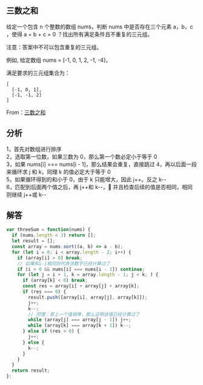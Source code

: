 ## 三数之和

给定一个包含 n 个整数的数组 nums，判断 nums 中是否存在三个元素 a，b，c ，使得 a + b + c = 0 ？找出所有满足条件且不重复的三元组。

注意：答案中不可以包含重复的三元组。

例如, 给定数组 nums = [-1, 0, 1, 2, -1, -4]，

满足要求的三元组集合为：

```
[
  [-1, 0, 1],
  [-1, -1, 2]
]
```  

From：[三数之和](https://leetcode-cn.com/problems/3sum/submissions/)

## 分析

1，首先对数组进行排序  
2，选取第一位数，如果三数为 0，那么第一个数必定小于等于 0  
3，如果 nums[i] === nums[i - 1]，那么结果会重复，直接跳过
4，再以后面一段来循环求 j 和 k，同理 k 的值必定大于等于 0  
5，如果循环得到的和小于 0，由于 k 只能增大，因此 j++。反之 k--  
6，匹配到后面两个值之后，再 j++和 k--， 并且检查后续的值是否相同，相同则继续 j++或 k--

## 解答

```javascript
var threeSum = function(nums) {
  if (nums.length < 3) return [];
  let result = [];
  const array = nums.sort((a, b) => a - b);
  for (let i = 0; i < array.length - 2; i++) {
    if (array[i] > 0) break;
    // 如果和i-1相同则代表该数字已经计算过了
    if (i > 0 && nums[i] === nums[i - 1]) continue;
    for (let j = i + 1, k = array.length - 1; j < k; ) {
      if (array[k] < 0) break;
      const res = array[i] + array[j] + array[k];
      if (res === 0) {
        result.push([array[i], array[j], array[k]]);
        j++;
        k--;
        // 同理：若上一个值相等，那么证明该值已经计算过了
        while (array[j] === array[j - 1]) j++;
        while (array[k] === array[k + 1]) k--;
      } else if (res > 0) {
        j++;
      } else {
        k--;
      }
    }
  }
  return result;
};
```
